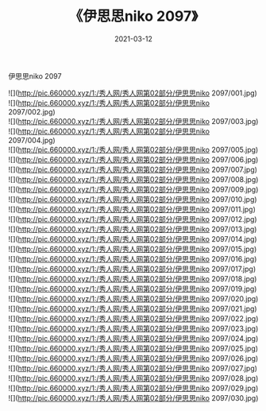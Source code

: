 ﻿---
layout: post
title:  《伊思思niko 2097》
date:   2021-03-12
img: http://pic.660000.xyz/1:/秀人网/秀人网第02部分/伊思思niko 2097/000.jpg
categories: [美女, 清纯, 唯美]
---

伊思思niko 2097

  ![](http://pic.660000.xyz/1:/秀人网/秀人网第02部分/伊思思niko 2097/001.jpg) <br> ![](http://pic.660000.xyz/1:/秀人网/秀人网第02部分/伊思思niko 2097/002.jpg) <br> ![](http://pic.660000.xyz/1:/秀人网/秀人网第02部分/伊思思niko 2097/003.jpg) <br> ![](http://pic.660000.xyz/1:/秀人网/秀人网第02部分/伊思思niko 2097/004.jpg) <br> ![](http://pic.660000.xyz/1:/秀人网/秀人网第02部分/伊思思niko 2097/005.jpg) <br> ![](http://pic.660000.xyz/1:/秀人网/秀人网第02部分/伊思思niko 2097/006.jpg) <br> ![](http://pic.660000.xyz/1:/秀人网/秀人网第02部分/伊思思niko 2097/007.jpg) <br> ![](http://pic.660000.xyz/1:/秀人网/秀人网第02部分/伊思思niko 2097/008.jpg) <br> ![](http://pic.660000.xyz/1:/秀人网/秀人网第02部分/伊思思niko 2097/009.jpg) <br> ![](http://pic.660000.xyz/1:/秀人网/秀人网第02部分/伊思思niko 2097/010.jpg) <br> ![](http://pic.660000.xyz/1:/秀人网/秀人网第02部分/伊思思niko 2097/011.jpg) <br> ![](http://pic.660000.xyz/1:/秀人网/秀人网第02部分/伊思思niko 2097/012.jpg) <br> ![](http://pic.660000.xyz/1:/秀人网/秀人网第02部分/伊思思niko 2097/013.jpg) <br> ![](http://pic.660000.xyz/1:/秀人网/秀人网第02部分/伊思思niko 2097/014.jpg) <br> ![](http://pic.660000.xyz/1:/秀人网/秀人网第02部分/伊思思niko 2097/015.jpg) <br> ![](http://pic.660000.xyz/1:/秀人网/秀人网第02部分/伊思思niko 2097/016.jpg) <br> ![](http://pic.660000.xyz/1:/秀人网/秀人网第02部分/伊思思niko 2097/017.jpg) <br> ![](http://pic.660000.xyz/1:/秀人网/秀人网第02部分/伊思思niko 2097/018.jpg) <br> ![](http://pic.660000.xyz/1:/秀人网/秀人网第02部分/伊思思niko 2097/019.jpg) <br> ![](http://pic.660000.xyz/1:/秀人网/秀人网第02部分/伊思思niko 2097/020.jpg) <br> ![](http://pic.660000.xyz/1:/秀人网/秀人网第02部分/伊思思niko 2097/021.jpg) <br> ![](http://pic.660000.xyz/1:/秀人网/秀人网第02部分/伊思思niko 2097/022.jpg) <br> ![](http://pic.660000.xyz/1:/秀人网/秀人网第02部分/伊思思niko 2097/023.jpg) <br> ![](http://pic.660000.xyz/1:/秀人网/秀人网第02部分/伊思思niko 2097/024.jpg) <br> ![](http://pic.660000.xyz/1:/秀人网/秀人网第02部分/伊思思niko 2097/025.jpg) <br> ![](http://pic.660000.xyz/1:/秀人网/秀人网第02部分/伊思思niko 2097/026.jpg) <br> ![](http://pic.660000.xyz/1:/秀人网/秀人网第02部分/伊思思niko 2097/027.jpg) <br> ![](http://pic.660000.xyz/1:/秀人网/秀人网第02部分/伊思思niko 2097/028.jpg) <br> ![](http://pic.660000.xyz/1:/秀人网/秀人网第02部分/伊思思niko 2097/029.jpg) <br> ![](http://pic.660000.xyz/1:/秀人网/秀人网第02部分/伊思思niko 2097/030.jpg) <br>